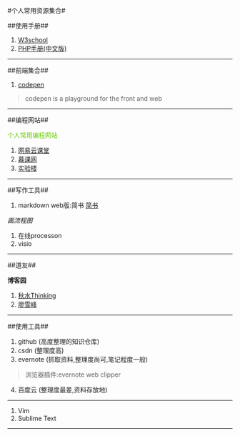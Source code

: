 #个人常用资源集合#

##使用手册##

1. [W3school](http://www.w3school.com.cn/)
2. [PHP手册(中文版)](http://php.net/manual/zh/)

---

##前端集合##
1. [codepen](http://codepen.io/)
>codepen is a playground for the front and web

---

##编程网站##

<font color=#66CC00>个人常用编程网站</font>

1. [网易云课堂](http://study.163.com/)
2. [慕课网](http://www.imooc.com/)
3. [实验楼](https://www.shiyanlou.com/)

---

##写作工具##
1. markdown web版:简书
[简书](http://www.jianshu.com/)


*画流程图*

1. 在线processon
2. visio
 


---

##道友##

**博客园**


1. [秋水Thinking](http://www.cnblogs.com/hnrainll/category/234345.html)      
2. [廖雪峰](http://www.liaoxuefeng.com/)    


---

##使用工具##

1. github (高度整理的知识仓库)
2. csdn (整理度高)
3. evernote (抓取资料,整理度尚可,笔记程度一般)

>浏览器插件:evernote web clipper


4. 百度云 (整理度最差,资料存放地)

---

1. Vim
2. Sublime Text



---





